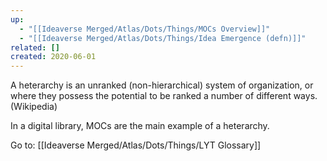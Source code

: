 ```yaml
---
up:
  - "[[Ideaverse Merged/Atlas/Dots/Things/MOCs Overview]]"
  - "[[Ideaverse Merged/Atlas/Dots/Things/Idea Emergence (defn)]]"
related: []
created: 2020-06-01
---
```

A heterarchy is an unranked (non-hierarchical) system of organization, or where they possess the potential to be ranked a number of different ways. (Wikipedia)

In a digital library, MOCs are the main example of a heterarchy.

Go to: [[Ideaverse Merged/Atlas/Dots/Things/LYT Glossary]]